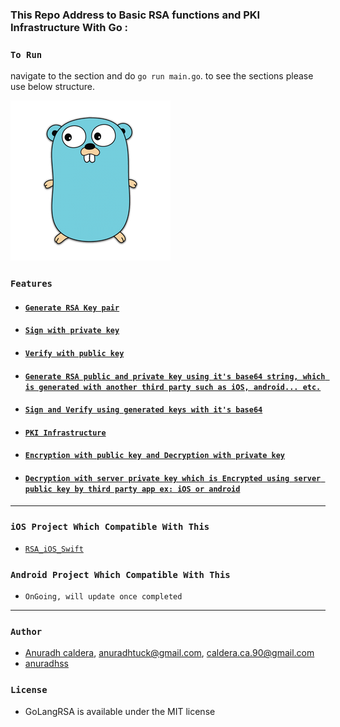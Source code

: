 ### This Repo Address to Basic RSA functions and PKI Infrastructure With Go :

### `To Run`
navigate to the section and do `go run main.go`. to see the sections please use below structure.

![Go RSA](./gopher.png)

### `Features`

- #### [`Generate RSA Key pair`](https://github.com/anuradhss/GoLangRSA/blob/master/RSA/main.go)
- #### [`Sign with private key`](https://github.com/anuradhss/GoLangRSA/blob/master/RSA/main.go)
- #### [`Verify with public key`](https://github.com/anuradhss/GoLangRSA/blob/master/RSA/main.go)
- #### [`Generate RSA public and private key using it's base64 string, which is generated with another third party such as iOS, android... etc.`](https://github.com/anuradhss/GoLangRSA/blob/master/RSABase64/main.go)
- #### [`Sign and Verify using generated keys with it's base64`](https://github.com/anuradhss/GoLangRSA/blob/master/RSABase64/main.go)
- #### [`PKI Infrastructure`](https://github.com/anuradhss/GoLangRSA/blob/master/RSAEncryptionDecryption/main.go)
- #### [`Encryption with public key and Decryption with private key`](https://github.com/anuradhss/GoLangRSA/blob/master/RSAEncryptionDecryption/main.go)
- #### [`Decryption with server private key which is Encrypted using server public key by third party app ex: iOS or android`](https://github.com/anuradhss/GoLangRSA/tree/master/RSAEncryptionDecryptionWithBase64)


---
### `iOS Project Which Compatible With This`
- [`RSA_iOS_Swift`](https://github.com/anuradhss/RSA_iOS_Swift)


### `Android Project Which Compatible With This`
- `OnGoing, will update once completed`

---

### `Author`

- [Anuradh caldera](https://www.linkedin.com/in/anuradhcaldera/), anuradhtuck@gmail.com, caldera.ca.90@gmail.com
- [anuradhss](https://anuradhss.github.io/)

### `License`
- GoLangRSA is available under the MIT license
